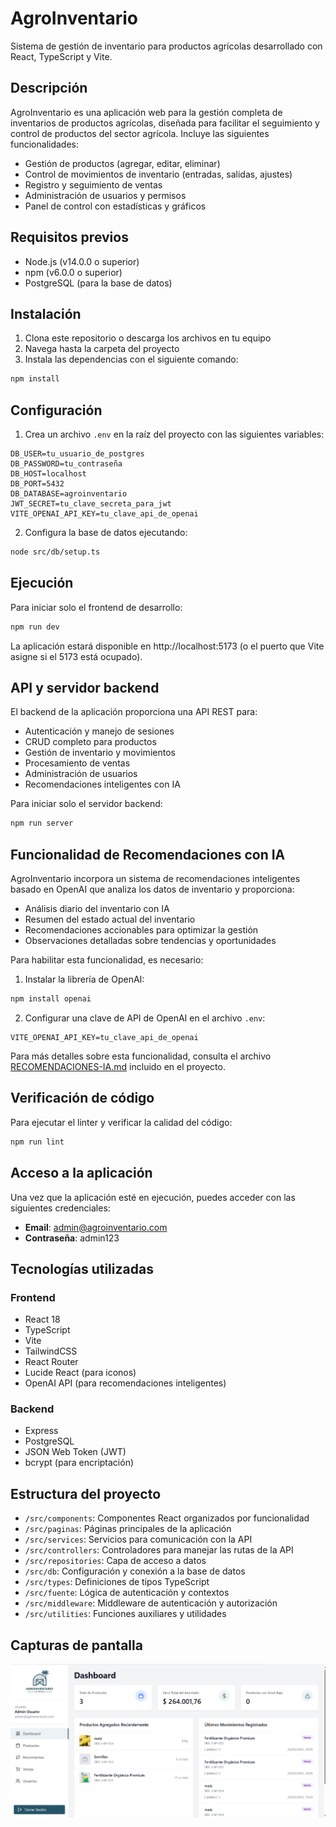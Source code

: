 # AgroInventario

Sistema de gestión de inventario para productos agrícolas desarrollado con React, TypeScript y Vite.

## Descripción

AgroInventario es una aplicación web para la gestión completa de inventarios de productos agrícolas, diseñada para facilitar el seguimiento y control de productos del sector agrícola. Incluye las siguientes funcionalidades:

- Gestión de productos (agregar, editar, eliminar)
- Control de movimientos de inventario (entradas, salidas, ajustes)
- Registro y seguimiento de ventas
- Administración de usuarios y permisos
- Panel de control con estadísticas y gráficos

## Requisitos previos

- Node.js (v14.0.0 o superior)
- npm (v6.0.0 o superior)
- PostgreSQL (para la base de datos)

## Instalación

1. Clona este repositorio o descarga los archivos en tu equipo
2. Navega hasta la carpeta del proyecto
3. Instala las dependencias con el siguiente comando:

```bash
npm install
```

## Configuración

1. Crea un archivo `.env` en la raíz del proyecto con las siguientes variables:

```
DB_USER=tu_usuario_de_postgres
DB_PASSWORD=tu_contraseña
DB_HOST=localhost
DB_PORT=5432
DB_DATABASE=agroinventario
JWT_SECRET=tu_clave_secreta_para_jwt
VITE_OPENAI_API_KEY=tu_clave_api_de_openai
```

2. Configura la base de datos ejecutando:

```bash
node src/db/setup.ts
```

## Ejecución

Para iniciar solo el frontend de desarrollo:

```bash
npm run dev
```

La aplicación estará disponible en http://localhost:5173 (o el puerto que Vite asigne si el 5173 está ocupado).

## API y servidor backend

El backend de la aplicación proporciona una API REST para:
- Autenticación y manejo de sesiones
- CRUD completo para productos
- Gestión de inventario y movimientos
- Procesamiento de ventas
- Administración de usuarios
- Recomendaciones inteligentes con IA

Para iniciar solo el servidor backend:

```bash
npm run server
```

## Funcionalidad de Recomendaciones con IA

AgroInventario incorpora un sistema de recomendaciones inteligentes basado en OpenAI que analiza los datos de inventario y proporciona:

- Análisis diario del inventario con IA
- Resumen del estado actual del inventario
- Recomendaciones accionables para optimizar la gestión
- Observaciones detalladas sobre tendencias y oportunidades

Para habilitar esta funcionalidad, es necesario:

1. Instalar la librería de OpenAI:

```bash
npm install openai
```

2. Configurar una clave de API de OpenAI en el archivo `.env`:

```
VITE_OPENAI_API_KEY=tu_clave_api_de_openai
```

Para más detalles sobre esta funcionalidad, consulta el archivo [RECOMENDACIONES-IA.md](./RECOMENDACIONES-IA.md) incluido en el proyecto.

## Verificación de código

Para ejecutar el linter y verificar la calidad del código:

```bash
npm run lint
```

## Acceso a la aplicación

Una vez que la aplicación esté en ejecución, puedes acceder con las siguientes credenciales:

- **Email**: admin@agroinventario.com
- **Contraseña**: admin123

## Tecnologías utilizadas

### Frontend
- React 18
- TypeScript
- Vite
- TailwindCSS
- React Router
- Lucide React (para iconos)
- OpenAI API (para recomendaciones inteligentes)

### Backend
- Express
- PostgreSQL
- JSON Web Token (JWT)
- bcrypt (para encriptación)

## Estructura del proyecto

- `/src/components`: Componentes React organizados por funcionalidad
- `/src/paginas`: Páginas principales de la aplicación
- `/src/services`: Servicios para comunicación con la API
- `/src/controllers`: Controladores para manejar las rutas de la API
- `/src/repositories`: Capa de acceso a datos
- `/src/db`: Configuración y conexión a la base de datos
- `/src/types`: Definiciones de tipos TypeScript
- `/src/fuente`: Lógica de autenticación y contextos
- `/src/middleware`: Middleware de autenticación y autorización
- `/src/utilities`: Funciones auxiliares y utilidades

## Capturas de pantalla

![Pantalla principal de AgroInventario](image-1.png)



